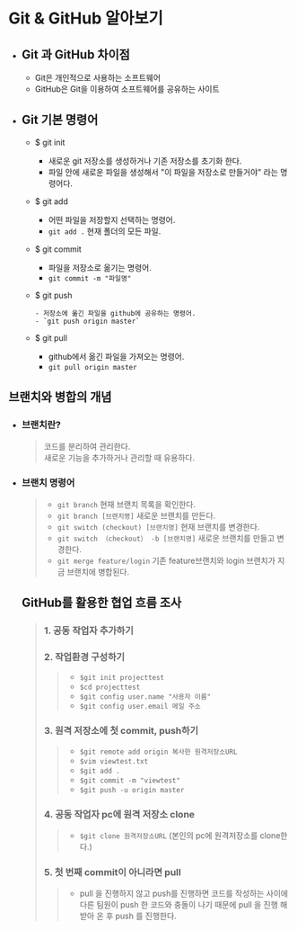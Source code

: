 # Git & GitHub 알아보기

- ## Git 과 GitHub 차이점
  - Git은 개인적으로 사용하는 소프트웨어
  - GitHub은 Git을 이용하여 소프트웨어를 공유하는 사이트
- ## Git 기본 명령어

  - $ git init

    - 새로운 git 저장소를 생성하거나 기존 저장소를 초기화 한다.
    - 파일 안에 새로운 파일을 생성해서 "이 파일을 저장소로 만들거야" 라는 명령어다.

  - $ git add

    - 어떤 파일을 저장할지 선택하는 명령어.
    - `git add .` 현재 폴더의 모든 파일.

  - $ git commit

    - 파일을 저장소로 옮기는 명령어.
    - `git commit -m "파일명"`

  - $ git push

        - 저장소에 옮긴 파일을 github에 공유하는 명령어.
        - `git push origin master`

  - $ git pull
    - github에서 옮긴 파일을 가져오는 명령어.
    - `git pull origin master`

## 브랜치와 병합의 개념

- ### 브랜치란?

  > 코드를 분리하여 관리한다.  
  > 새로운 기능을 추가하거나 관리할 때 유용하다.

- ### 브랜치 명령어

  > - `git branch` 현재 브랜치 목록을 확인한다.
  > - `git branch [브랜치명]` 새로운 브랜치를 만든다.
  > - `git switch (checkout) [브랜치명]` 현재 브랜치를 변경한다.
  > - `git switch （checkout） -b [브랜치명]` 새로운 브랜치를 만들고 변경한다.
  > - `git merge feature/login` 기존 feature브랜치와 login 브랜치가 지금 브랜치에 병합된다.

  ## GitHub를 활용한 협업 흐름 조사

  > ### 1. 공동 작업자 추가하기
  >
  > ### 2. 작업환경 구성하기
  >
  > > - `$git init projecttest`
  > > - `$cd projecttest `
  > > - `$git config user.name "사용자 이름" `
  > > - `$git config user.email 메일 주소`
  >
  > ### 3. 원격 저장소에 첫 commit, push하기
  >
  > > - `$git remote add origin 복사한 원격저장소URL`
  > > - `$vim viewtest.txt `
  > > - `$git add . `
  > > - `$git commit -m "viewtest"`
  > > - `$git push -u origin master`
  >
  > ### 4. 공동 작업자 pc에 원격 저장소 clone
  >
  > > - `$git clone 원격저장소URL` (본인의 pc에 원격저장소를 clone한다.)
  >
  > ### 5. 첫 번째 commit이 아니라면 pull
  >
  > > - pull 을 진행하지 않고 push를 진행하면 코드를 작성하는 사이에 다른 팀원이 push 한 코드와 충돌이 나기 때문에 pull 을 진행 해 받아 온 후 push 를 진행한다.
